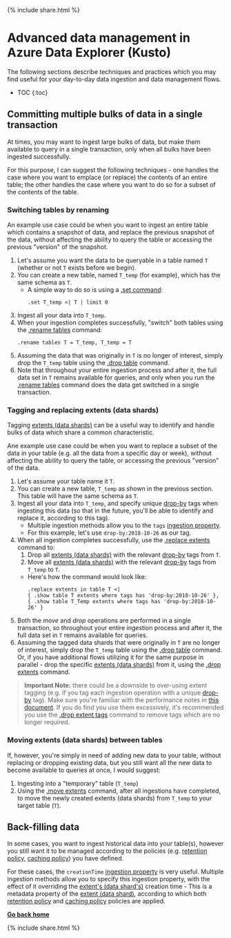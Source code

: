 {% include  share.html %}

# Advanced data management in Azure Data Explorer (Kusto)

The following sections describe techniques and practices which you may find useful for your day-to-day data ingestion and data management flows.

* TOC
{:toc}

## Committing multiple bulks of data in a single transaction

At times, you may want to ingest large bulks of data, but make them available to query in a single transaction, only when all bulks have been ingested successfully.

For this purpose, I can suggest the following techniques - one handles the case where you want to emplace (or replace) the contents of an entire table; the other handles the case where you want to do so for a subset of the contents of the table.

### Switching tables by renaming

An example use case could be when you want to ingest an entire table which contains a snapshot of data, and replace the previous snapshot of the data, without affecting the ability to query the table or accessing the previous "version" of the snapshot.

1. Let's assume you want the data to be queryable in a table named `T` (whether or not `T` exists before we begin).
2. You can create a new table, named `T_temp` (for example), which has the same schema as `T`.
    - A simple way to do so is using a [.set command](https://docs.microsoft.com/en-us/azure/kusto/management/data-ingestion/ingest-from-query):
        ```
        .set T_temp <| T | limit 0
        ```
3. Ingest all your data into `T_temp`.
4. When your ingestion completes successfully, "switch" both tables using the [.rename tables](https://docs.microsoft.com/en-us/azure/kusto/management/tables#rename-tables) command:
    ```
    .rename tables T = T_temp, T_temp = T
    ``` 
5. Assuming the data that was originally in `T` is no longer of interest, simply drop the `T_temp` table using the [.drop table](https://docs.microsoft.com/en-us/azure/kusto/management/tables#drop-table) command.
6. Note that throughout your entire ingestion process and after it, the full data set in `T` remains available for queries, and only when you run the [.rename tables](https://docs.microsoft.com/en-us/azure/kusto/management/tables#rename-tables) command does the data get switched in a single transaction.

### Tagging and replacing extents (data shards)

Tagging [extents (data shards)](https://docs.microsoft.com/en-us/azure/kusto/management/extents-overview) can be a useful way to identify and handle bulks of data which share a common characteristic.

Ane example use case could be when you want to replace a subset of the data in your table (e.g. all the data from a specific day or week), without affecting the ability to query the table, or accessing the previous "version" of the data. 

1. Let's assume your table name it `T`.
2. You can create a new table, `T_temp` as shown in the previous section. This table will have the same schema as `T`.
3. Ingest all your data into `T_temp`, and specify unique [drop-by](https://docs.microsoft.com/en-us/azure/kusto/management/extents-overview#drop-by-extent-tags) tags when ingesting this data (so that in the future, you'll be able to identify and replace it, according to this tag).
    - Multiple ingestion methods allow you to the `tags` [ingestion property](https://docs.microsoft.com/en-us/azure/kusto/management/data-ingestion/#ingestion-properties).
    - For this example, let's use `drop-by:2018-10-26` as our tag.
4. When all ingestion completes successfully, use the [.replace extents](https://docs.microsoft.com/en-us/azure/kusto/management/extents-commands#replace-extents) command to:
    1. Drop all [extents (data shards)](https://docs.microsoft.com/en-us/azure/kusto/management/extents-overview) with the relevant [drop-by](https://docs.microsoft.com/en-us/azure/kusto/management/extents-overview#drop-by-extent-tags) tags from `T`.
    2. Move all [extents (data shards)](https://docs.microsoft.com/en-us/azure/kusto/management/extents-overview) with the relevant [drop-by](https://docs.microsoft.com/en-us/azure/kusto/management/extents-overview#drop-by-extent-tags) tags from `T_temp` to `T`.
    - Here's how the command would look like:
        ```
        .replace extents in table T <| 
        { .show table T extents where tags has 'drop-by:2018-10-26' },
        { .show table T_Temp extents where tags has 'drop-by:2018-10-26' }
        ```
5. Both the *move* and *drop* operations are performed in a single transaction, so throughout your entire ingestion process and after it, the full data set in `T` remains available for queries.
6. Assuming the tagged data shards that were originally in `T` are no longer of interest, simply drop the `T_temp` table using the [.drop table](https://docs.microsoft.com/en-us/azure/kusto/management/tables#drop-table) command. Or, if you have additional flows utilizing it for the same purpose in parallel - drop the specific [extents (data shards)](https://docs.microsoft.com/en-us/azure/kusto/management/extents-overview) from it, using the [.drop extents](https://docs.microsoft.com/en-us/azure/kusto/management/extents-commands#drop-extents) command.

> **Important Note:** there could be a downside to over-using extent tagging (e.g. if you tag each ingestion operation with a unique [drop-by](https://docs.microsoft.com/en-us/azure/kusto/management/extents-overview#drop-by-extent-tags) tag). Make sure you're familiar with the performance notes in [this document](https://docs.microsoft.com/en-us/azure/kusto/management/extents-overview#extent-tagging). If you do find you use them excessively, it's recommended you use the [.drop extent tags](https://docs.microsoft.com/en-us/azure/kusto/management/extents-commands#drop-extent-tags) command to remove tags which are no longer required.

### Moving extents (data shards) between tables

If, however, you're simply in need of adding new data to your table, without replacing or dropping existing data, but you still want all the new data to become available to queries at once, I would suggest:
1. Ingesting into a "temporary" table (`T_temp`)
2. Using the [.move extents](https://docs.microsoft.com/en-us/azure/kusto/management/extents-commands#move-extents) command, after all ingestions have completed, to move the newly created extents (data shards) from `T_temp` to your target table (`T`).

## Back-filling data

In some cases, you want to ingest historical data into your table(s), however you still want it to be managed according to the policies (e.g. [retention policy](https://docs.microsoft.com/en-us/azure/kusto/concepts/retentionpolicy), [caching policy](https://docs.microsoft.com/en-us/azure/kusto/concepts/cachepolicy)) you have defined.

For these cases, the `creationTime` [ingestion property](https://docs.microsoft.com/en-us/azure/kusto/management/data-ingestion/#ingestion-properties) is very useful. Multiple ingestion methods allow you to specify this ingestion property, with the effect of it overriding the [extent's (data shard's)](https://docs.microsoft.com/en-us/azure/kusto/management/extents-overview) creation time - This is a metadata property of the [extent (data shard)](https://docs.microsoft.com/en-us/azure/kusto/management/extents-overview), according to which both [retention policy](https://docs.microsoft.com/en-us/azure/kusto/concepts/retentionpolicy) and [caching policy](https://docs.microsoft.com/en-us/azure/kusto/concepts/cachepolicy) policies are applied.

**[Go back home](../index.md)**

{% include  share.html %}